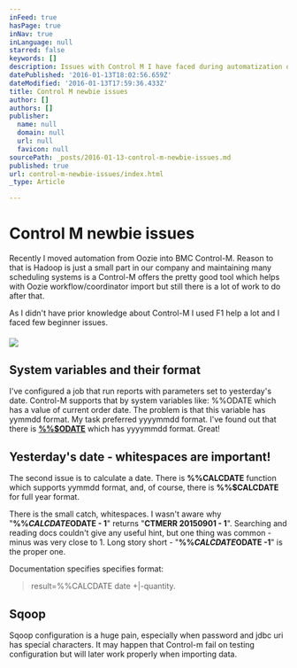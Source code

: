 ```yaml
---
inFeed: true
hasPage: true
inNav: true
inLanguage: null
starred: false
keywords: []
description: Issues with Control M I have faced during automatization of Hadoop cluster
datePublished: '2016-01-13T18:02:56.659Z'
dateModified: '2016-01-13T17:59:36.433Z'
title: Control M newbie issues
author: []
authors: []
publisher:
  name: null
  domain: null
  url: null
  favicon: null
sourcePath: _posts/2016-01-13-control-m-newbie-issues.md
published: true
url: control-m-newbie-issues/index.html
_type: Article

---
```

# Control M newbie issues

Recently I moved automation from Oozie into BMC Control-M. Reason to that is Hadoop is just a small part in our company and maintaining many scheduling systems is a Control-M offers the pretty good tool which helps with Oozie workflow/coordinator import but still there is a lot of work to do after that.

As I didn't have prior knowledge about Control-M I used F1 help a lot and I faced few beginner issues.

#### ![](https://the-grid-user-content.s3-us-west-2.amazonaws.com/ffac3a4e-1383-4ea5-801b-85b0af655de7.png)

## System variables and their format 

I've configured a job that run reports with parameters set to yesterday's date. Control-M supports that by system variables like: %%ODATE which has a value of current order date. The problem is that this variable has yymmdd format. My task preferred yyyymmdd format. I've found out that there is [**%%$ODATE**][0] which has yyyymmdd format. Great!

## Yesterday's date - whitespaces are important!

The second issue is to calculate a date. There is **%%CALCDATE** function which supports yymmdd format, and, of course, there is **%%$CALCDATE** for full year format.

There is the small catch, whitespaces. I wasn't aware why "**%%$CALCDATE %%$ODATE - 1**" returns "**CTMERR 20150901 - 1**". Searching and reading docs couldn't give any useful hint, but one thing was common - minus was very close to 1\. Long story short - "**%%$CALCDATE %%$ODATE -1**" is the proper one. 

Documentation specifies specifies format: 
> 
> result=%%CALCDATE date +|-quantity.

#### 

## Sqoop

Sqoop configuration is a huge pain, especially when password and jdbc uri has special characters. It may happen that Control-m fail on testing configuration but will later work properly when importing data.

[0]: null
